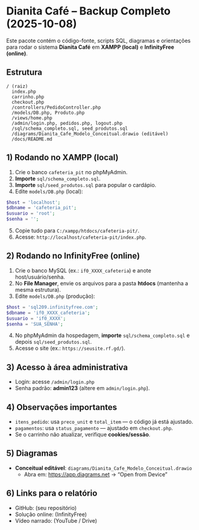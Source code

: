 # Dianita Café – Backup Completo (2025-10-08)

Este pacote contém o código-fonte, scripts SQL, diagramas e orientações para rodar o sistema **Dianita Café** em **XAMPP (local)** e **InfinityFree (online)**.

## Estrutura
```
/ (raiz)
  index.php
  carrinho.php
  checkout.php
  /controllers/PedidoController.php
  /models/DB.php, Produto.php
  /views/home.php
  /admin/login.php, pedidos.php, logout.php
  /sql/schema_completo.sql, seed_produtos.sql
  /diagrams/Dianita_Cafe_Modelo_Conceitual.drawio (editável)
  /docs/README.md
```

## 1) Rodando no XAMPP (local)
1. Crie o banco `cafeteria_pit` no phpMyAdmin.
2. **Importe** `sql/schema_completo.sql`.
3. **Importe** `sql/seed_produtos.sql` para popular o cardápio.
4. Edite `models/DB.php` (local):

```php
$host = 'localhost';
$dbname = 'cafeteria_pit';
$usuario = 'root';
$senha = '';
```
5. Copie tudo para `C:/xampp/htdocs/cafeteria-pit/`.
6. Acesse: `http://localhost/cafeteria-pit/index.php`.

## 2) Rodando no InfinityFree (online)
1. Crie o banco MySQL (ex.: `if0_XXXX_cafeteria`) e anote host/usuário/senha.
2. No **File Manager**, envie os arquivos para a pasta **htdocs** (mantenha a mesma estrutura).
3. Edite `models/DB.php` (produção):

```php
$host = 'sql209.infinityfree.com';
$dbname = 'if0_XXXX_cafeteria';
$usuario = 'if0_XXXX';
$senha = 'SUA_SENHA';
```
4. No phpMyAdmin da hospedagem, **importe** `sql/schema_completo.sql` e depois `sql/seed_produtos.sql`.
5. Acesse o site (ex.: `https://seusite.rf.gd/`).

## 3) Acesso à área administrativa
- Login: acesse `/admin/login.php`
- Senha padrão: **admin123** (altere em `admin/login.php`).

## 4) Observações importantes
- `itens_pedido`: usa `preco_unit` e `total_item` — o código já está ajustado.
- `pagamentos`: usa `status_pagamento` — ajustado em `checkout.php`.
- Se o carrinho não atualizar, verifique **cookies/sessão**.

## 5) Diagramas
- **Conceitual editável**: `diagrams/Dianita_Cafe_Modelo_Conceitual.drawio`
  - Abra em: https://app.diagrams.net → “Open from Device”

## 6) Links para o relatório
- GitHub: (seu repositório)
- Solução online: (InfinityFree)
- Vídeo narrado: (YouTube / Drive)
